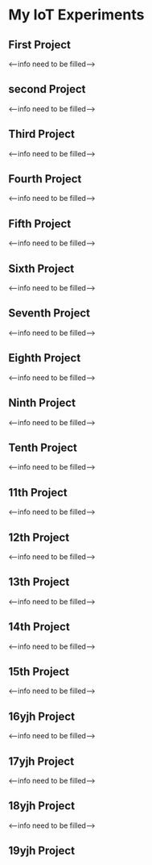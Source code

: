 # My IoT Experiments

## First Project


<--info need to be filled-->

## second Project


<--info need to be filled-->
## Third Project


<--info need to be filled-->
## Fourth Project


<--info need to be filled-->
## Fifth Project


<--info need to be filled-->
## Sixth Project


<--info need to be filled-->
## Seventh Project


<--info need to be filled-->
## Eighth Project


<--info need to be filled-->

## Ninth  Project


<--info need to be filled-->

## Tenth  Project


<--info need to be filled-->

## 11th  Project


<--info need to be filled-->
## 12th  Project


<--info need to be filled-->

## 13th  Project


<--info need to be filled-->
## 14th  Project



<--info need to be filled-->
## 15th  Project


<--info need to be filled-->
## 16yjh  Project

<--info need to be filled-->
## 17yjh  Project

<--info need to be filled-->
## 18yjh  Project

<--info need to be filled-->
## 19yjh  Project
